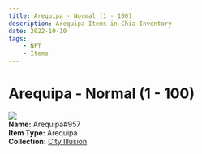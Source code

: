 ```yaml
---
title: Arequipa - Normal (1 - 100)
description: Arequipa Items in Chia Inventory
date: 2022-10-10
tags:
    - NFT
    - Items
---
```


# Arequipa - Normal (1 - 100)
<div class="item_thumbnail">
<img loading="lazy" src="https://w7fuegn26jtvcrc7iietbjdf5mvyzktdsbv3gmf2sxqydzg4.arweave.net/t_8tCGbryZ1FEX0IJMKRl6yuMqmOQa7MwupXhge_Tco"><br/>
<div><strong>Name:</strong> Arequipa#957</div>
<div><strong>Item Type:</strong> Arequipa</div>
<div><strong>Collection:</strong> <a href="https://www.spacescan.io/xch/nft/collection/col1lend2dcn558km4wcwta4xnkfv3xpcmlp9kyt0m909emvfxechlyqdl5ndg">City Illusion</a></div>
</div>

